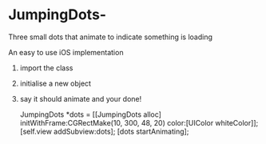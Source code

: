 JumpingDots-
============

Three small dots that animate to indicate something is loading

An easy to use iOS implementation 

1. import the class 
2. initialise a new object 
3. say it should animate and your done! 

    JumpingDots *dots = [[JumpingDots alloc] initWithFrame:CGRectMake(10, 300, 48, 20) color:[UIColor whiteColor]];
    [self.view addSubview:dots];
    [dots startAnimating];
